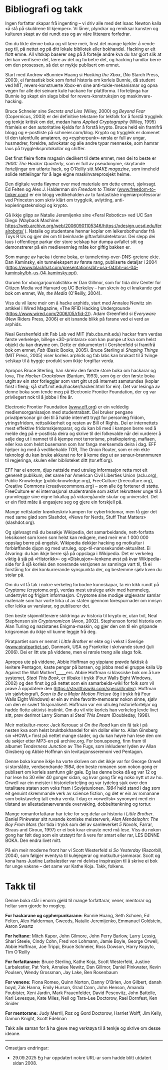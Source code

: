 # Bibliografi og takk

Ingen forfattar skapar frå ingenting – vi driv alle med det Isaac Newton kalla «å stå på skuldrene til kjemper». Vi låner, plyndrar og remiksar kunsten og kulturen skapt av dei rundt oss og av våre litterære forfedrar.

Om du likte denne boka og vil lære meir, finst det mange kjelder å vende seg til, på nettet og på ditt lokale bibliotek eller bokhandel. Hacking er eit flott emne. All vitskap baserer seg på å fortelje andre kva du har gjort slik at dei kan verifisere det, lære av det og forbetre det, og hacking handlar berre om den prosessen, så det er mykje publisert om emnet.

Start med Andrew «Bunnie» Huang si *Hacking the Xbox*, (No Starch Press, 2003), ei fantastisk bok som fortel historia om korleis Bunnie, då student ved MIT, revers-konstruerte Xbox-en sine anti-tukle-mekanismar og opna vegen for alle dei seinare kule hackane for plattforma. I forteljinga har Bunnie òg skapt ein slags bibel for revers-konstruksjon og maskinvare-hacking.

Bruce Schneier sine *Secrets and Lies* (Wiley, 2000) og *Beyond Fear* (Copernicus, 2003) er dei definitive tekstane for lekfolk for å forstå tryggleik og tenkje kritisk om det, medan hans *Applied Cryptography* (Wiley, 1995) framleis er den autoritative kjelda for å forstå krypto. Bruce held ein framifrå blogg og e-postliste på schneier.com/blog. Krypto og tryggleik er domenet til den talentfulle amatøren, og «cypherpunk»-rørsla er full av ungar, husmødrer, foreldre, advokatar og alle andre typar menneske, som hamrar laus på tryggleiksprotokollar og chiffer.

Det finst fleire flotte magasin dedikert til dette emnet, men dei to beste er *2600: The Hacker Quarterly*, som er full av pseudonyme, skrytande forteljingar om utførte hack, og O'Reilly sitt *MAKE magazine*, som inneheld solide rettleiingar for å lage eigne maskinvareprosjekt heime.

Den digitale verda fløymer over med materiale om dette emnet, sjølvsagt. Ed Felten og Alex J. Halderman sin *Freedom to Tinker* (www.freedom-to-tinker.com) er ein blogg vedlikehalden av to fantastiske ingeniørprofessorar ved Princeton som skriv klårt om tryggleik, avlytting, anti-kopieringsteknologi og krypto.

Gå ikkje glipp av Natalie Jeremijenko sine «Feral Robotics» ved UC San Diego (Wayback Machine: https://web.archive.org/web/20060901105346/https://xdesign.ucsd.edu/feralrobots/ ). Natalie og studentane hennar koplar om leikerobothundar frå Toys R Us og gjer dei om til beinharde giftavfallsdetektorar. Dei slepp dei laus i offentlege parkar der store selskap har dumpa avfallet sitt og demonstrerer på ein medievennleg måte kor giftig bakken er.

Som mange av hacka i denne boka, er tunnelering-over-DNS-greiene ekte. Dan Kaminsky, ein tunnelekspert av første rang, publiserte detaljar i 2004 (https://www.blackhat.com/presentations/bh-usa-04/bh-us-04-kaminsky/bh-us-04-kaminsky.ppt).

Guruen for «borgarjournalistikk» er Dan Gillmor, som for tida driv Center for Citizen Media ved Harvard og UC Berkeley – han skreiv òg ei knakande god bok om emnet, *We, the Media* (O'Reilly, 2004).

Viss du vil lære meir om å hacke arphids, start med Annalee Newitz sin artikkel i Wired Magazine, «The RFID Hacking Underground» (https://www.wired.com/2006/05/rfid-2/). Adam Greenfield si *Everyware* (New Riders Press, 2006) er eit isnande blikk på farane ved ei verd av arphids.

Neal Gershenfeld sitt Fab Lab ved MIT (fab.cba.mit.edu) hackar fram verdas første verkelege, billege «3D-printarar» som kan pumpe ut kva som helst objekt du kan drøyme om. Dette er dokumentert i Gershenfeld si framifrå bok om emnet, *Fab* (Basic Books, 2005). Bruce Sterling si *Shaping Things* (MIT Press, 2005) viser korleis arphids og fab labs kan brukast til å tvinge selskap til å byggje produkt som ikkje forgiftar verda.

Apropos Bruce Sterling, han skreiv den første store boka om hackarar og lova, *The Hacker Crackdown* (Bantam, 1993), som òg er den første boka utgitt av ein stor forleggjar som vart gitt ut på internett samstundes (kopiar finst i fleng; sjå stuff.mit.edu/hacker/hacker.html for ein). Det var lesinga av denne boka som tende meg på Electronic Frontier Foundation, der eg var privilegert nok til å jobbe i fire år.

Electronic Frontier Foundation (www.eff.org) er ein veldedig medlemsorganisasjon med studentrabatt. Dei bruker pengane privatpersonar gir dei til å halde internett trygt for personleg fridom, ytringsfridom, rettssikkerheit og resten av Bill of Rights. Dei er internettets mest effektive fridomskjemparar, og du kan bli med i kampen berre ved å melde deg på e-postlista deira og skrive til dei folkevalde når dei vurderer å selje deg ut i namnet til å kjempe mot terrorisme, piratkopiering, mafiaen, eller kva som helst busemann som har fanga merksemda deira i dag. EFF hjelper òg med å vedlikehalde TOR, The Onion Router, som er ein ekte teknologi du kan bruke akkurat no for å kome deg ut av sensur-brannmuren til regjeringa, skulen eller biblioteket ditt (tor.eff.org).

EFF har ei enorm, djup nettside med utruleg informasjon retta mot eit generelt publikum, det same har American Civil Liberties Union (aclu.org), Public Knowledge (publicknowledge.org), FreeCulture (freeculture.org), Creative Commons (creativecommons.org) – som alle òg fortener di støtte. FreeCulture er ei internasjonal studentrørsle som aktivt rekrutterer unge til å grunnleggje sine eigne lokallag på vidaregåande skular og universitet. Det er ein flott måte å engasjere seg og gjere ein forskjell på.

Mange nettstader krønikeskriv kampen for cyberfridomar, men få gjer det med same glød som Slashdot, «News for Nerds, Stuff That Matters» (slashdot.org).

Og sjølvsagt må du besøkje Wikipedia, det samarbeidande, nett-forfatta leksikonet som kven som helst kan redigere, med meir enn 1 000 000 oppslag berre på engelsk. Wikipedia dekkjer hacking og motkultur i forbløffande djupn og med utruleg, opp-til-nanosekundet-aktualitet. Ei åtvaring: du kan ikkje berre sjå på oppslaga i Wikipedia. Det er verkeleg viktig å sjå på «Historikk»- og «Diskusjon»-lenkene øvst på kvar Wikipedia-side for å sjå korleis den noverande versjonen av sanninga vart til, få ei forståing for dei konkurrerande synspunkta der, og bestemme sjølv kven du stolar på.

Om du vil få tak i nokre verkeleg forbodne kunnskapar, ta ein kikk rundt på Cryptome (cryptome.org), verdas mest utrulege arkiv med hemmeleg, undertrykt og frigjort informasjon. Cryptome sine modige utgjevarar samlar materiale som har vorte lirka ut av staten gjennom førespurnader om innsyn eller lekka av varslarar, og publiserer det.

Den beste skjønnlitterære skildringa av historia til krypto er, utan tvil, Neal Stephenson sin *Cryptonomicon* (Avon, 2002). Stephenson fortel historia om Alan Turing og nazistanes Enigma-maskin, og gjer den om til ein gripande krigsroman du ikkje vil kunne leggje frå deg.

Piratpartiet som er nemnt i *Little Brother* er ekte og i vekst i Sverige (www.piratpartiet.se), Danmark, USA og Frankrike i skrivande stund (juli 2006). Dei er litt ute på viddene, men ei rørsle treng alle slags folk.

Apropos ute på viddene, Abbie Hoffman og yippiane prøvde faktisk å levitere Pentagon, kaste pengar på børsen, og jobba med ei gruppe kalla Up Against the Wall Motherf_____ers. Abbie Hoffman si klassiske bok om å lure systemet, *Steal This Book*, er tilbake i trykk (Four Walls Eight Windows, 2002) og den finst òg på nettet som ein samarbeids-wiki for folk som vil prøve å oppdatere den (https://stealthiswiki.com/special/index). Hoffman sin sjølvbiografi, *Soon to Be a Major Motion Picture* (òg i trykk frå Four Walls Eight Windows) er ein av mine favoritt-memoarar nokon sinne, sjølv om den er svært fiksjonalisert. Hoffman var ein utruleg historieforteljar og hadde flotte aktivist-instinkt. Om du vil vite korleis han verkeleg levde livet sitt, prøv derimot Larry Sloman si *Steal This Dream* (Doubleday, 1998).

Meir motkultur-moro: Jack Kerouac si *On the Road* kan ein få tak i på nesten kva som helst bruktbokhandel for ein dollar eller to. Allan Ginsberg sin «HOWL» finst på nettet mange stader, og du kan høyre han lese den om du søkjer etter MP3-en på archive.org. For bonuspoeng, finn fram til albumet *Tenderness Junction* av The Fugs, som inkluderer lyden av Allan Ginsberg og Abbie Hoffman sin levitasjonsseremoni ved Pentagon.

Denne boka kunne ikkje ha vorte skriven om det ikkje var for George Orwell si storslåtte, verdsendrande *1984*, den beste romanen som nokon gong er publisert om korleis samfunn går gale. Eg las denne boka då eg var 12 og har lese ho 30 eller 40 gonger sidan, og kvar gong får eg noko nytt ut av ho. Orwell var ein meister i historieforteljing og var tydeleg sjuk over den totalitære staten som voks fram i Sovjetunionen. *1984* held stand i dag som eit genuint skremmande verk av science fiction, og det er ein av romanane som bokstaveleg talt endra verda. I dag er «orwellsk» synonymt med ein tilstand av allestadsnærverande overvaking, dobbelttenkning og tortur.

Mange romanforfattarar har teke for seg delar av historia i *Little Brother*. Daniel Pinkwater sitt ruvande komiske meisterverk, *Alan Mendelsohn: The Boy From Mars* (for tida i trykk som del av samleverket *5 Novels*, Farrar, Straus and Giroux, 1997) er ei bok kvar einaste nerd må lese. Viss du nokon gong har følt deg som ein utstøytt for å vere for smart eller rar, LES DENNE BOKA. Den endra livet mitt.

På ein meir moderne front har vi Scott Westerfeld si *So Yesterday* (Razorbill, 2004), som følgjer eventyra til kulejegerar og motkultur-jammarar. Scott og kona hans Justine Larbalestier var mi delvise inspirasjon til å skrive ei bok for unge vaksne – det same var Kathe Koja. Takk, folkens.

# Takk til

Denne boka står i enorm gjeld til mange forfattarar, vener, mentorar og heltar som gjorde ho mogleg.

**For hackarane og cypherpunkarane:** Bunnie Huang, Seth Schoen, Ed Felten, Alex Halderman, Gweeds, Natalie Jeremijenko, Emmanuel Goldstein, Aaron Swartz

**For heltane:** Mitch Kapor, John Gilmore, John Perry Barlow, Larry Lessig, Shari Steele, Cindy Cohn, Fred von Lohmann, Jamie Boyle, George Orwell, Abbie Hoffman, Joe Trippi, Bruce Schneier, Ross Dowson, Harry Kopyto, Tim O'Reilly

**For forfattarane:** Bruce Sterling, Kathe Koja, Scott Westerfeld, Justine Larbalestier, Pat York, Annalee Newitz, Dan Gillmor, Daniel Pinkwater, Kevin Poulsen, Wendy Grossman, Jay Lake, Ben Rosenbaum

**For venene:** Fiona Romeo, Quinn Norton, Danny O'Brien, Jon Gilbert, danah boyd, Zak Hanna, Emily Hurson, Grad Conn, John Henson, Amanda Foubister, Xeni Jardin, Mark Frauenfelder, David Pescovitz, John Battelle, Karl Levesque, Kate Miles, Neil og Tara-Lee Doctorow, Rael Dornfest, Ken Snider

**For mentorane:** Judy Merril, Roz og Gord Doctorow, Harriet Wolff, Jim Kelly, Damon Knight, Scott Edelman

Takk alle saman for å ha gjeve meg verktøya til å tenkje og skrive om desse ideane.

---

Omsetjars endringar: 
* 29.09.2025 Eg har oppdatert nokre URL-ar som hadde blitt utdatert sidan 2008. 
